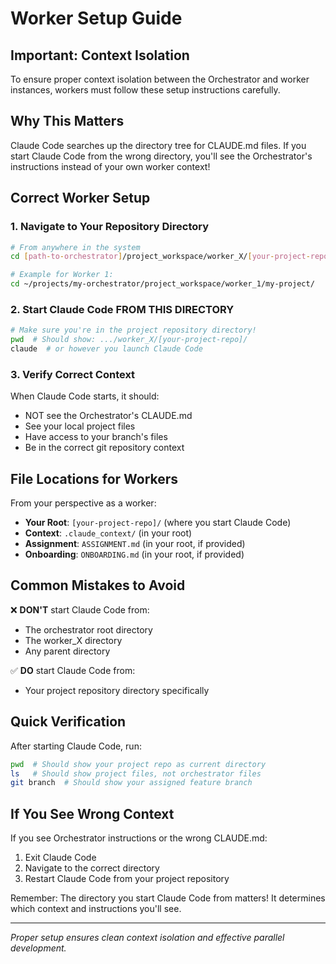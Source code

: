 # Worker Setup Guide

## Important: Context Isolation

To ensure proper context isolation between the Orchestrator and worker instances, workers must follow these setup instructions carefully.

## Why This Matters

Claude Code searches up the directory tree for CLAUDE.md files. If you start Claude Code from the wrong directory, you'll see the Orchestrator's instructions instead of your own worker context!

## Correct Worker Setup

### 1. Navigate to Your Repository Directory
```bash
# From anywhere in the system
cd [path-to-orchestrator]/project_workspace/worker_X/[your-project-repo]/

# Example for Worker 1:
cd ~/projects/my-orchestrator/project_workspace/worker_1/my-project/
```

### 2. Start Claude Code FROM THIS DIRECTORY
```bash
# Make sure you're in the project repository directory!
pwd  # Should show: .../worker_X/[your-project-repo]/
claude  # or however you launch Claude Code
```

### 3. Verify Correct Context
When Claude Code starts, it should:
- NOT see the Orchestrator's CLAUDE.md
- See your local project files
- Have access to your branch's files
- Be in the correct git repository context

## File Locations for Workers

From your perspective as a worker:
- **Your Root**: `[your-project-repo]/` (where you start Claude Code)
- **Context**: `.claude_context/` (in your root)
- **Assignment**: `ASSIGNMENT.md` (in your root, if provided)
- **Onboarding**: `ONBOARDING.md` (in your root, if provided)

## Common Mistakes to Avoid

❌ **DON'T** start Claude Code from:
- The orchestrator root directory
- The worker_X directory
- Any parent directory

✅ **DO** start Claude Code from:
- Your project repository directory specifically

## Quick Verification

After starting Claude Code, run:
```bash
pwd  # Should show your project repo as current directory
ls   # Should show project files, not orchestrator files
git branch  # Should show your assigned feature branch
```

## If You See Wrong Context

If you see Orchestrator instructions or the wrong CLAUDE.md:
1. Exit Claude Code
2. Navigate to the correct directory
3. Restart Claude Code from your project repository

Remember: The directory you start Claude Code from matters! It determines which context and instructions you'll see.

---

*Proper setup ensures clean context isolation and effective parallel development.*